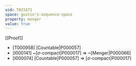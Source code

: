 ```yaml
---
uid: T021671
space: gustin's-sequence-space
property: menger
value: true
---
```

[[Proof]]

* [T000958] [Countable|P000057]
* [I000141] ~[$\sigma$-compact|P000017] => ~[Menger|P000066]
* [I000074] [Countable|P000057] => [$\sigma$-compact|P000017]

